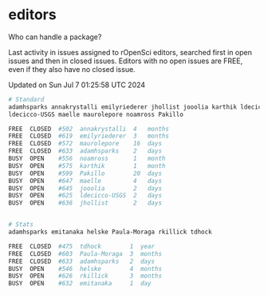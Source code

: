 # editors

Who can handle a package?

Last activity in issues assigned to rOpenSci editors, searched first in open
issues and then in closed issues. Editors with no open issues are FREE, even if
they also have no closed issue.


Updated on Sun Jul 7 01:25:58 UTC 2024

```bash
# Standard
adamhsparks annakrystalli emilyriederer jhollist jooolia karthik ldecicco
ldecicco-USGS maelle maurolepore noamross Pakillo

FREE  CLOSED  #502  annakrystalli  4   months
FREE  CLOSED  #619  emilyriederer  3   months
FREE  CLOSED  #572  maurolepore    16  days
FREE  CLOSED  #633  adamhsparks    2   days
BUSY  OPEN    #556  noamross       1   month
BUSY  OPEN    #575  karthik        1   month
BUSY  OPEN    #599  Pakillo        20  days
BUSY  OPEN    #647  maelle         4   days
BUSY  OPEN    #645  jooolia        2   days
BUSY  OPEN    #625  ldecicco-USGS  2   days
BUSY  OPEN    #636  jhollist       2   days


# Stats
adamhsparks emitanaka helske Paula-Moraga rkillick tdhock

FREE  CLOSED  #475  tdhock        1  year
FREE  CLOSED  #603  Paula-Moraga  3  months
FREE  CLOSED  #633  adamhsparks   2  days
BUSY  OPEN    #546  helske        4  months
BUSY  OPEN    #626  rkillick      3  months
BUSY  OPEN    #632  emitanaka     1  day
```
